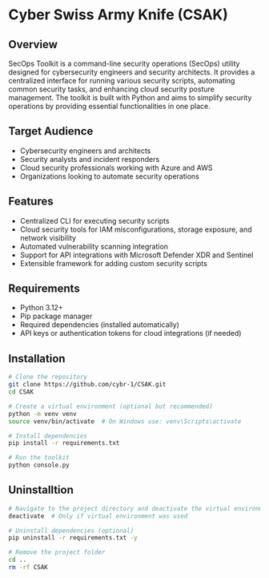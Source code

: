 # Cyber Swiss Army Knife (CSAK)

## Overview
SecOps Toolkit is a command-line security operations (SecOps) utility designed for cybersecurity engineers and security architects. It provides a centralized interface for running various security scripts, automating common security tasks, and enhancing cloud security posture management. The toolkit is built with Python and aims to simplify security operations by providing essential functionalities in one place.

## Target Audience
- Cybersecurity engineers and architects
- Security analysts and incident responders
- Cloud security professionals working with Azure and AWS
- Organizations looking to automate security operations

## Features
- Centralized CLI for executing security scripts
- Cloud security tools for IAM misconfigurations, storage exposure, and network visibility
- Automated vulnerability scanning integration
- Support for API integrations with Microsoft Defender XDR and Sentinel
- Extensible framework for adding custom security scripts

## Requirements
- Python 3.12+
- Pip package manager
- Required dependencies (installed automatically)
- API keys or authentication tokens for cloud integrations (if needed)

## Installation
```sh
# Clone the repository
git clone https://github.com/cybr-1/CSAK.git
cd CSAK

# Create a virtual environment (optional but recommended)
python -m venv venv
source venv/bin/activate  # On Windows use: venv\Scripts\activate

# Install dependencies
pip install -r requirements.txt

# Run the toolkit
python console.py
```

## Uninstalltion

```sh
# Navigate to the project directory and deactivate the virtual environment (if used)
deactivate  # Only if virtual environment was used

# Uninstall dependencies (optional)
pip uninstall -r requirements.txt -y

# Remove the project folder
cd ..
rm -rf CSAK
```

